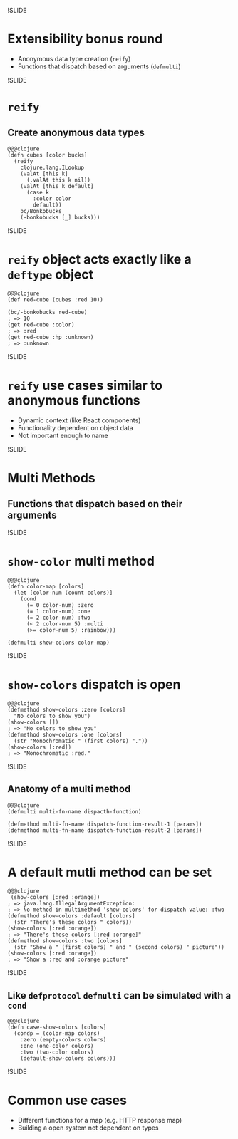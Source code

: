 !SLIDE

# Extensibility bonus round
* Anonymous data type creation (`reify`)
* Functions that dispatch based on arguments (`defmulti`)

!SLIDE

# `reify`
## Create anonymous data types

    @@@clojure
    (defn cubes [color bucks]
      (reify
        clojure.lang.ILookup
        (valAt [this k]
          (.valAt this k nil))
        (valAt [this k default]
          (case k
            :color color
            default))
        bc/Bonkobucks
        (-bonkobucks [_] bucks)))

!SLIDE

# `reify` object acts exactly like a `deftype` object

    @@@clojure
    (def red-cube (cubes :red 10))

    (bc/-bonkobucks red-cube)
    ; => 10
    (get red-cube :color)
    ; => :red
    (get red-cube :hp :unknown)
    ; => :unknown

!SLIDE

# `reify` use cases similar to anonymous functions
* Dynamic context (like React components)
* Functionality dependent on object data
* Not important enough to name

!SLIDE

# Multi Methods
## Functions that dispatch based on their arguments

!SLIDE

# `show-color` multi method

	@@@clojure
	(defn color-map [colors]
	  (let [color-num (count colors)]
		(cond
		  (= 0 color-num) :zero
		  (= 1 color-num) :one
		  (= 2 color-num) :two
		  (< 2 color-num 5) :multi
		  (>= color-num 5) :rainbow)))

	(defmulti show-colors color-map)

!SLIDE

# `show-colors` dispatch is open

	@@@clojure
	(defmethod show-colors :zero [colors]
	  "No colors to show you")
	(show-colors [])
	; => "No colors to show you"
	(defmethod show-colors :one [colors]
	  (str "Monochromatic " (first colors) "."))
	(show-colors [:red])
	; => "Monochromatic :red."


!SLIDE

## Anatomy of a multi method

    @@@clojure
    (defmulti multi-fn-name dispacth-function)

    (defmethod multi-fn-name dispatch-function-result-1 [params])
    (defmethod multi-fn-name dispatch-function-result-2 [params])

!SLIDE

# A default mutli method can be set

	@@@clojure
	 (show-colors [:red :orange])
	; => java.lang.IllegalArgumentException:
    ; => No method in multimethod 'show-colors' for dispatch value: :two
	(defmethod show-colors :default [colors]
	  (str "There's these colors " colors))
	(show-colors [:red :orange])
	; => "There's these colors [:red :orange]"
	(defmethod show-colors :two [colors]
	  (str "Show a " (first colors) " and " (second colors) " picture"))
	(show-colors [:red :orange])
	; => "Show a :red and :orange picture"

!SLIDE

## Like `defprotocol` `defmulti` can be simulated with a `cond`

	@@@clojure
    (defn case-show-colors [colors]
      (condp = (color-map colors)
        :zero (empty-colors colors)
        :one (one-color colors)
        :two (two-color colors)
        (default-show-colors colors)))

!SLIDE

# Common use cases
* Different functions for a map (e.g. HTTP response map)
* Building a open system not dependent on types
